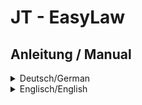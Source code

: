 # JT - EasyLaw
## Anleitung / Manual
<details>
  <summary>Deutsch/German</summary>

# Deutsche Anleitung

Für die Nutzung dieses Plugins wird ein Konto bei [www.easyrechtssicher.de](https://www.easyrechtssicher.de) benötig.  
Noch nicht registriert: [Hier klicken, um ein Konto zu erstellen](https://easyrechtssicher.de/komplett-schutz/)

Die Anwendung ist denkbar einfach.
Der Plugin-Aufruf ist {jteasylaw DOKUMENT}

DOKUMENT steht als Platzhalter für z.B.:
- **dse** (Datenschutzerklärung)
- _~~**imp** (Impressum)~~_
- _~~... (Widerrufsbelehrung)~~_
- _~~... (AGB)~~_

Das war es auch schon.

Mindestvorrausetzungen:
- Joomla! 3.9
- PHP7.1
</details>

<details>
  <summary>Englisch/English</summary>

# English Manual

To use this plugin you need a registration on [www.easyrechtssicher.de](https://www.easyrechtssicher.de).  
Not yet registered: [Click here to create an account](https://easyrechtssicher.de/komplett-schutz/)

The application is very easy to use.
The plugin call is {jteasylaw DOCUMENT}

DOCUMENT is a placeholder for e.g.:
- **dse** (Privacy-Statement)
- _~~**imp** (Imprint)~~_
- _~~... (Revocation)~~_
- _~~... (Conditions)~~_

That's all.

Minimum requirements:
- Joomla! 3.9
- PHP7.1
</details>

